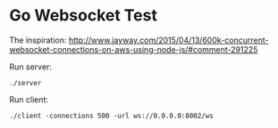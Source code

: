 # Go Websocket Test

The inspiration: http://www.jayway.com/2015/04/13/600k-concurrent-websocket-connections-on-aws-using-node-js/#comment-291225

Run server:
```
./server
```

Run client:
```
./client -connections 500 -url ws://0.0.0.0:8002/ws
```